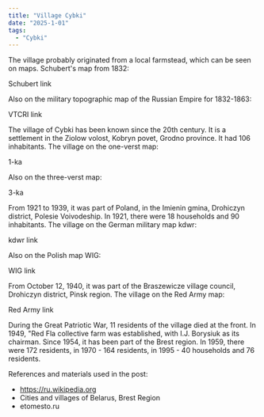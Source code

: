 ```yaml
---
title: "Village Cybki"
date: "2025-1-01"
tags: 
  - "Cybki"
---
```


The village probably originated from a local farmstead, which can be seen on maps. Schubert's map from 1832:

Schubert link

Also on the military topographic map of the Russian Empire for 1832-1863:

VTCRI link

The village of Cybki has been known since the 20th century. It is a settlement in the Ziolow volost, Kobryn povet, Grodno province. It had 106 inhabitants. The village on the one-verst map:

1-ka

Also on the three-verst map:

3-ka

From 1921 to 1939, it was part of Poland, in the Imienin gmina, Drohiczyn district, Polesie Voivodeship. In 1921, there were 18 households and 90 inhabitants. The village on the German military map kdwr:

kdwr link

Also on the Polish map WIG:

WIG link

From October 12, 1940, it was part of the Braszewicze village council, Drohiczyn district, Pinsk region. The village on the Red Army map:

Red Army link

During the Great Patriotic War, 11 residents of the village died at the front. In 1949, "Red Fla collective farm was established, with I.J. Borysiuk as its chairman. Since 1954, it has been part of the Brest region. In 1959, there were 172 residents, in 1970 - 164 residents, in 1995 - 40 households and 76 residents.

References and materials used in the post:
- https://ru.wikipedia.org
- Cities and villages of Belarus, Brest Region
- etomesto.ru
